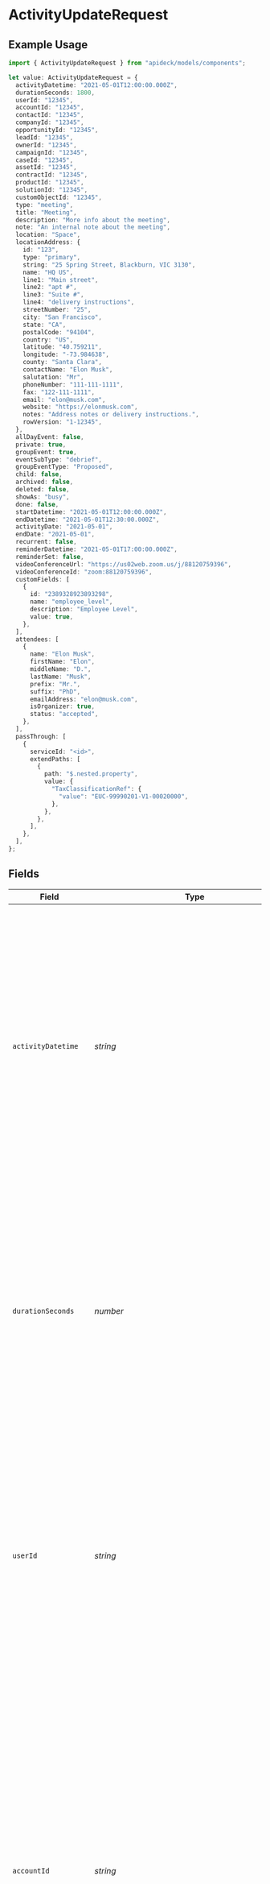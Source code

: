# ActivityUpdateRequest

## Example Usage

```typescript
import { ActivityUpdateRequest } from "apideck/models/components";

let value: ActivityUpdateRequest = {
  activityDatetime: "2021-05-01T12:00:00.000Z",
  durationSeconds: 1800,
  userId: "12345",
  accountId: "12345",
  contactId: "12345",
  companyId: "12345",
  opportunityId: "12345",
  leadId: "12345",
  ownerId: "12345",
  campaignId: "12345",
  caseId: "12345",
  assetId: "12345",
  contractId: "12345",
  productId: "12345",
  solutionId: "12345",
  customObjectId: "12345",
  type: "meeting",
  title: "Meeting",
  description: "More info about the meeting",
  note: "An internal note about the meeting",
  location: "Space",
  locationAddress: {
    id: "123",
    type: "primary",
    string: "25 Spring Street, Blackburn, VIC 3130",
    name: "HQ US",
    line1: "Main street",
    line2: "apt #",
    line3: "Suite #",
    line4: "delivery instructions",
    streetNumber: "25",
    city: "San Francisco",
    state: "CA",
    postalCode: "94104",
    country: "US",
    latitude: "40.759211",
    longitude: "-73.984638",
    county: "Santa Clara",
    contactName: "Elon Musk",
    salutation: "Mr",
    phoneNumber: "111-111-1111",
    fax: "122-111-1111",
    email: "elon@musk.com",
    website: "https://elonmusk.com",
    notes: "Address notes or delivery instructions.",
    rowVersion: "1-12345",
  },
  allDayEvent: false,
  private: true,
  groupEvent: true,
  eventSubType: "debrief",
  groupEventType: "Proposed",
  child: false,
  archived: false,
  deleted: false,
  showAs: "busy",
  done: false,
  startDatetime: "2021-05-01T12:00:00.000Z",
  endDatetime: "2021-05-01T12:30:00.000Z",
  activityDate: "2021-05-01",
  endDate: "2021-05-01",
  recurrent: false,
  reminderDatetime: "2021-05-01T17:00:00.000Z",
  reminderSet: false,
  videoConferenceUrl: "https://us02web.zoom.us/j/88120759396",
  videoConferenceId: "zoom:88120759396",
  customFields: [
    {
      id: "2389328923893298",
      name: "employee_level",
      description: "Employee Level",
      value: true,
    },
  ],
  attendees: [
    {
      name: "Elon Musk",
      firstName: "Elon",
      middleName: "D.",
      lastName: "Musk",
      prefix: "Mr.",
      suffix: "PhD",
      emailAddress: "elon@musk.com",
      isOrganizer: true,
      status: "accepted",
    },
  ],
  passThrough: [
    {
      serviceId: "<id>",
      extendPaths: [
        {
          path: "$.nested.property",
          value: {
            "TaxClassificationRef": {
              "value": "EUC-99990201-V1-00020000",
            },
          },
        },
      ],
    },
  ],
};
```

## Fields

| Field                                                                                                                                                                                                                                                                                                                                                                                                                                                                                                                                                                                          | Type                                                                                                                                                                                                                                                                                                                                                                                                                                                                                                                                                                                           | Required                                                                                                                                                                                                                                                                                                                                                                                                                                                                                                                                                                                       | Description                                                                                                                                                                                                                                                                                                                                                                                                                                                                                                                                                                                    | Example                                                                                                                                                                                                                                                                                                                                                                                                                                                                                                                                                                                        |
| ---------------------------------------------------------------------------------------------------------------------------------------------------------------------------------------------------------------------------------------------------------------------------------------------------------------------------------------------------------------------------------------------------------------------------------------------------------------------------------------------------------------------------------------------------------------------------------------------- | ---------------------------------------------------------------------------------------------------------------------------------------------------------------------------------------------------------------------------------------------------------------------------------------------------------------------------------------------------------------------------------------------------------------------------------------------------------------------------------------------------------------------------------------------------------------------------------------------- | ---------------------------------------------------------------------------------------------------------------------------------------------------------------------------------------------------------------------------------------------------------------------------------------------------------------------------------------------------------------------------------------------------------------------------------------------------------------------------------------------------------------------------------------------------------------------------------------------- | ---------------------------------------------------------------------------------------------------------------------------------------------------------------------------------------------------------------------------------------------------------------------------------------------------------------------------------------------------------------------------------------------------------------------------------------------------------------------------------------------------------------------------------------------------------------------------------------------- | ---------------------------------------------------------------------------------------------------------------------------------------------------------------------------------------------------------------------------------------------------------------------------------------------------------------------------------------------------------------------------------------------------------------------------------------------------------------------------------------------------------------------------------------------------------------------------------------------- |
| `activityDatetime`                                                                                                                                                                                                                                                                                                                                                                                                                                                                                                                                                                             | *string*                                                                                                                                                                                                                                                                                                                                                                                                                                                                                                                                                                                       | :heavy_minus_sign:                                                                                                                                                                                                                                                                                                                                                                                                                                                                                                                                                                             | The specific date and time when the activity occurred, formatted as an ISO 8601 string. This timestamp is vital for chronological tracking and reporting within the CRM, allowing users to view and analyze activities in a time-sequenced manner. Accurate datetime entries help in maintaining a reliable activity log, which is essential for performance analysis and historical data review.                                                                                                                                                                                              | 2021-05-01T12:00:00.000Z                                                                                                                                                                                                                                                                                                                                                                                                                                                                                                                                                                       |
| `durationSeconds`                                                                                                                                                                                                                                                                                                                                                                                                                                                                                                                                                                              | *number*                                                                                                                                                                                                                                                                                                                                                                                                                                                                                                                                                                                       | :heavy_minus_sign:                                                                                                                                                                                                                                                                                                                                                                                                                                                                                                                                                                             | The total duration of the activity measured in seconds. This metric is important for assessing the time spent on specific activities, aiding in productivity analysis and resource allocation. It allows users to quantify the length of engagements or tasks, providing insights into time management and operational efficiency.                                                                                                                                                                                                                                                             | 1800                                                                                                                                                                                                                                                                                                                                                                                                                                                                                                                                                                                           |
| `userId`                                                                                                                                                                                                                                                                                                                                                                                                                                                                                                                                                                                       | *string*                                                                                                                                                                                                                                                                                                                                                                                                                                                                                                                                                                                       | :heavy_minus_sign:                                                                                                                                                                                                                                                                                                                                                                                                                                                                                                                                                                             | The unique identifier of the user associated with the activity. This ID links the activity to a specific user within the CRM, facilitating user-specific tracking and accountability. It is essential for attributing activities to the correct personnel, enabling personalized performance metrics and ensuring accurate user activity logs.                                                                                                                                                                                                                                                 | 12345                                                                                                                                                                                                                                                                                                                                                                                                                                                                                                                                                                                          |
| `accountId`                                                                                                                                                                                                                                                                                                                                                                                                                                                                                                                                                                                    | *string*                                                                                                                                                                                                                                                                                                                                                                                                                                                                                                                                                                                       | :heavy_minus_sign:                                                                                                                                                                                                                                                                                                                                                                                                                                                                                                                                                                             | The account related to the activity. This property specifies the unique identifier of the account associated with the activity being updated. It is crucial for linking the activity to the correct account within the CRM, ensuring that all interactions and updates are accurately recorded under the appropriate account. This helps in maintaining a comprehensive view of all activities related to a specific account, facilitating better customer relationship management. Although not required, providing this ID can enhance the precision of activity tracking.                   | 12345                                                                                                                                                                                                                                                                                                                                                                                                                                                                                                                                                                                          |
| `contactId`                                                                                                                                                                                                                                                                                                                                                                                                                                                                                                                                                                                    | *string*                                                                                                                                                                                                                                                                                                                                                                                                                                                                                                                                                                                       | :heavy_minus_sign:                                                                                                                                                                                                                                                                                                                                                                                                                                                                                                                                                                             | The contact related to the activity. This field represents the unique identifier of the contact person associated with the activity. Including this ID helps in associating the activity with a specific individual, which is essential for personalizing interactions and maintaining detailed records of communications with contacts. This can be particularly useful in scenarios where activities are directly linked to customer interactions, such as meetings or calls. While optional, it is recommended to include this ID for more granular tracking of contact-related activities. | 12345                                                                                                                                                                                                                                                                                                                                                                                                                                                                                                                                                                                          |
| `companyId`                                                                                                                                                                                                                                                                                                                                                                                                                                                                                                                                                                                    | *string*                                                                                                                                                                                                                                                                                                                                                                                                                                                                                                                                                                                       | :heavy_minus_sign:                                                                                                                                                                                                                                                                                                                                                                                                                                                                                                                                                                             | The company related to the activity. This property holds the unique identifier for the company involved in the activity. It is used to associate the activity with a particular company, which is vital for tracking business interactions and engagements at the organizational level. This linkage supports strategic account management by providing insights into company-specific activities and trends. Although not mandatory, specifying this ID can improve the accuracy of company-related activity records.                                                                         | 12345                                                                                                                                                                                                                                                                                                                                                                                                                                                                                                                                                                                          |
| `opportunityId`                                                                                                                                                                                                                                                                                                                                                                                                                                                                                                                                                                                | *string*                                                                                                                                                                                                                                                                                                                                                                                                                                                                                                                                                                                       | :heavy_minus_sign:                                                                                                                                                                                                                                                                                                                                                                                                                                                                                                                                                                             | The opportunity related to the activity. This field contains the unique identifier for the sales opportunity linked to the activity. Associating an activity with an opportunity is important for sales tracking and pipeline management, as it allows teams to monitor progress and interactions related to specific sales deals. This can aid in forecasting and strategizing sales efforts. While this field is optional, including it can enhance the visibility of opportunity-related activities within the CRM.                                                                         | 12345                                                                                                                                                                                                                                                                                                                                                                                                                                                                                                                                                                                          |
| `leadId`                                                                                                                                                                                                                                                                                                                                                                                                                                                                                                                                                                                       | *string*                                                                                                                                                                                                                                                                                                                                                                                                                                                                                                                                                                                       | :heavy_minus_sign:                                                                                                                                                                                                                                                                                                                                                                                                                                                                                                                                                                             | The lead related to the activity. This property specifies the unique identifier of the lead associated with the activity. Linking activities to leads is crucial for lead management and nurturing processes, as it helps track interactions and engagements with potential customers. This can be particularly beneficial in understanding the journey of a lead through the sales funnel. Although not required, providing this ID can improve the tracking and management of lead-related activities.                                                                                       | 12345                                                                                                                                                                                                                                                                                                                                                                                                                                                                                                                                                                                          |
| `ownerId`                                                                                                                                                                                                                                                                                                                                                                                                                                                                                                                                                                                      | *string*                                                                                                                                                                                                                                                                                                                                                                                                                                                                                                                                                                                       | :heavy_minus_sign:                                                                                                                                                                                                                                                                                                                                                                                                                                                                                                                                                                             | The unique identifier of the user or team responsible for managing the activity. This field is crucial for assigning accountability and ensuring that the right personnel are notified of updates or changes to the activity. It helps in tracking who is responsible for the activity's progress and completion. Typically, this ID corresponds to a user or team within the CRM system, and it must be valid and existing within the system to ensure proper assignment.                                                                                                                     | 12345                                                                                                                                                                                                                                                                                                                                                                                                                                                                                                                                                                                          |
| `campaignId`                                                                                                                                                                                                                                                                                                                                                                                                                                                                                                                                                                                   | *string*                                                                                                                                                                                                                                                                                                                                                                                                                                                                                                                                                                                       | :heavy_minus_sign:                                                                                                                                                                                                                                                                                                                                                                                                                                                                                                                                                                             | The unique identifier of the marketing or sales campaign associated with the activity. This linkage is essential for tracking the performance and impact of specific campaigns on various activities. By associating an activity with a campaign, businesses can analyze the effectiveness of their marketing strategies and make informed decisions. The campaign ID should be valid and correspond to an existing campaign within the CRM.                                                                                                                                                   | 12345                                                                                                                                                                                                                                                                                                                                                                                                                                                                                                                                                                                          |
| `caseId`                                                                                                                                                                                                                                                                                                                                                                                                                                                                                                                                                                                       | *string*                                                                                                                                                                                                                                                                                                                                                                                                                                                                                                                                                                                       | :heavy_minus_sign:                                                                                                                                                                                                                                                                                                                                                                                                                                                                                                                                                                             | The unique identifier of the customer service or support case related to the activity. This association is important for maintaining a comprehensive view of customer interactions and ensuring that all activities related to a specific case are documented. It aids in providing context to the activity, allowing for better customer service and resolution tracking. The case ID must be valid and linked to an existing case in the CRM.                                                                                                                                                | 12345                                                                                                                                                                                                                                                                                                                                                                                                                                                                                                                                                                                          |
| `assetId`                                                                                                                                                                                                                                                                                                                                                                                                                                                                                                                                                                                      | *string*                                                                                                                                                                                                                                                                                                                                                                                                                                                                                                                                                                                       | :heavy_minus_sign:                                                                                                                                                                                                                                                                                                                                                                                                                                                                                                                                                                             | The unique identifier of the asset involved in the activity. This could refer to any physical or digital asset that is relevant to the activity's execution or outcome. Associating an activity with an asset helps in asset management and tracking, ensuring that all interactions involving the asset are recorded. The asset ID should be valid and correspond to an existing asset within the CRM system.                                                                                                                                                                                 | 12345                                                                                                                                                                                                                                                                                                                                                                                                                                                                                                                                                                                          |
| `contractId`                                                                                                                                                                                                                                                                                                                                                                                                                                                                                                                                                                                   | *string*                                                                                                                                                                                                                                                                                                                                                                                                                                                                                                                                                                                       | :heavy_minus_sign:                                                                                                                                                                                                                                                                                                                                                                                                                                                                                                                                                                             | The unique identifier of the contract associated with the activity. This is vital for linking activities to specific contractual agreements, ensuring that all actions taken are in compliance with contractual obligations. It helps in monitoring contract performance and adherence, providing a clear audit trail of activities related to the contract. The contract ID must be valid and linked to an existing contract in the CRM.                                                                                                                                                      | 12345                                                                                                                                                                                                                                                                                                                                                                                                                                                                                                                                                                                          |
| `productId`                                                                                                                                                                                                                                                                                                                                                                                                                                                                                                                                                                                    | *string*                                                                                                                                                                                                                                                                                                                                                                                                                                                                                                                                                                                       | :heavy_minus_sign:                                                                                                                                                                                                                                                                                                                                                                                                                                                                                                                                                                             | The unique identifier of the product associated with the activity. This field links the activity to a specific product within the CRM, allowing for detailed tracking and reporting on product-related interactions. It is optional but highly useful for businesses that need to monitor activities related to specific products, such as sales calls or product demonstrations. This ID should match an existing product record in the CRM to ensure accurate association.                                                                                                                   | 12345                                                                                                                                                                                                                                                                                                                                                                                                                                                                                                                                                                                          |
| `solutionId`                                                                                                                                                                                                                                                                                                                                                                                                                                                                                                                                                                                   | *string*                                                                                                                                                                                                                                                                                                                                                                                                                                                                                                                                                                                       | :heavy_minus_sign:                                                                                                                                                                                                                                                                                                                                                                                                                                                                                                                                                                             | The unique identifier of the solution associated with the activity. This property connects the activity to a particular solution offered by the business, facilitating the tracking of solution-specific engagements. It is optional and is particularly beneficial for organizations that offer multiple solutions and need to track activities like solution presentations or customer feedback sessions. Ensure this ID corresponds to an existing solution record in the CRM for proper linkage.                                                                                           | 12345                                                                                                                                                                                                                                                                                                                                                                                                                                                                                                                                                                                          |
| `customObjectId`                                                                                                                                                                                                                                                                                                                                                                                                                                                                                                                                                                               | *string*                                                                                                                                                                                                                                                                                                                                                                                                                                                                                                                                                                                       | :heavy_minus_sign:                                                                                                                                                                                                                                                                                                                                                                                                                                                                                                                                                                             | The unique identifier for a custom object related to the activity. This field allows for the association of the activity with a custom object, which can be defined by the user to fit specific business needs. It is optional and provides flexibility for businesses to track activities linked to non-standard CRM entities, such as events or campaigns. The ID should match a custom object record in the CRM to maintain data integrity.                                                                                                                                                 | 12345                                                                                                                                                                                                                                                                                                                                                                                                                                                                                                                                                                                          |
| `type`                                                                                                                                                                                                                                                                                                                                                                                                                                                                                                                                                                                         | [components.ActivityUpdateRequestType](../../models/components/activityupdaterequesttype.md)                                                                                                                                                                                                                                                                                                                                                                                                                                                                                                   | :heavy_check_mark:                                                                                                                                                                                                                                                                                                                                                                                                                                                                                                                                                                             | The category or classification of the activity, such as 'call', 'meeting', or 'task'. This required field helps in organizing and filtering activities within the CRM, ensuring that users can easily identify and manage different types of interactions. It is crucial for reporting and analytics, as it allows businesses to analyze activity patterns and performance metrics. The type should be selected from predefined categories to maintain consistency across records.                                                                                                             | meeting                                                                                                                                                                                                                                                                                                                                                                                                                                                                                                                                                                                        |
| `title`                                                                                                                                                                                                                                                                                                                                                                                                                                                                                                                                                                                        | *string*                                                                                                                                                                                                                                                                                                                                                                                                                                                                                                                                                                                       | :heavy_minus_sign:                                                                                                                                                                                                                                                                                                                                                                                                                                                                                                                                                                             | A brief, descriptive title for the activity, summarizing its purpose or content. This optional field aids in quickly identifying the activity within lists and reports, providing a snapshot of what the activity entails. While not mandatory, a well-crafted title enhances clarity and communication among team members, especially in collaborative environments. It should be concise yet informative, reflecting the core objective of the activity.                                                                                                                                     | Meeting                                                                                                                                                                                                                                                                                                                                                                                                                                                                                                                                                                                        |
| `description`                                                                                                                                                                                                                                                                                                                                                                                                                                                                                                                                                                                  | *string*                                                                                                                                                                                                                                                                                                                                                                                                                                                                                                                                                                                       | :heavy_minus_sign:                                                                                                                                                                                                                                                                                                                                                                                                                                                                                                                                                                             | The description provides a detailed overview of the activity, capturing essential information that helps in understanding the purpose and context of the activity within the CRM. This field is optional but highly recommended for clarity and record-keeping, as it aids team members in quickly grasping the nature of the activity without needing additional context.                                                                                                                                                                                                                     | More info about the meeting                                                                                                                                                                                                                                                                                                                                                                                                                                                                                                                                                                    |
| `note`                                                                                                                                                                                                                                                                                                                                                                                                                                                                                                                                                                                         | *string*                                                                                                                                                                                                                                                                                                                                                                                                                                                                                                                                                                                       | :heavy_minus_sign:                                                                                                                                                                                                                                                                                                                                                                                                                                                                                                                                                                             | This internal note serves as a private annotation for the activity, allowing team members to add insights, reminders, or any relevant information that should not be visible to external parties. While optional, it is useful for internal communication and ensuring that all team members are aligned on the specifics of the activity.                                                                                                                                                                                                                                                     | An internal note about the meeting                                                                                                                                                                                                                                                                                                                                                                                                                                                                                                                                                             |
| `location`                                                                                                                                                                                                                                                                                                                                                                                                                                                                                                                                                                                     | *string*                                                                                                                                                                                                                                                                                                                                                                                                                                                                                                                                                                                       | :heavy_minus_sign:                                                                                                                                                                                                                                                                                                                                                                                                                                                                                                                                                                             | The location specifies where the activity is scheduled to take place, providing logistical details that are crucial for planning and coordination. This field can include physical addresses or virtual meeting links, depending on the nature of the activity. It is optional but beneficial for ensuring participants know where to be or how to connect.                                                                                                                                                                                                                                    | Space                                                                                                                                                                                                                                                                                                                                                                                                                                                                                                                                                                                          |
| `locationAddress`                                                                                                                                                                                                                                                                                                                                                                                                                                                                                                                                                                              | [components.ActivityUpdateRequestLocationAddress](../../models/components/activityupdaterequestlocationaddress.md)                                                                                                                                                                                                                                                                                                                                                                                                                                                                             | :heavy_minus_sign:                                                                                                                                                                                                                                                                                                                                                                                                                                                                                                                                                                             | The location_address object contains detailed address information for the activity's location. This structured data is useful for integrations that require precise geolocation or mapping services. It is optional and can be used to provide more granular location details beyond a simple string address.                                                                                                                                                                                                                                                                                  |                                                                                                                                                                                                                                                                                                                                                                                                                                                                                                                                                                                                |
| `allDayEvent`                                                                                                                                                                                                                                                                                                                                                                                                                                                                                                                                                                                  | *boolean*                                                                                                                                                                                                                                                                                                                                                                                                                                                                                                                                                                                      | :heavy_minus_sign:                                                                                                                                                                                                                                                                                                                                                                                                                                                                                                                                                                             | A boolean flag indicating whether the activity spans the entire day. When set to true, the activity is considered an all-day event, which means it does not have specific start and end times. This is particularly useful for events like holidays or full-day conferences, where precise timing is not necessary. It helps in organizing and displaying activities in a calendar view without time constraints.                                                                                                                                                                              | false                                                                                                                                                                                                                                                                                                                                                                                                                                                                                                                                                                                          |
| `private`                                                                                                                                                                                                                                                                                                                                                                                                                                                                                                                                                                                      | *boolean*                                                                                                                                                                                                                                                                                                                                                                                                                                                                                                                                                                                      | :heavy_minus_sign:                                                                                                                                                                                                                                                                                                                                                                                                                                                                                                                                                                             | This boolean property specifies whether the activity is marked as private, restricting visibility to authorized users only. When set to true, the activity details are hidden from general view, ensuring confidentiality and privacy. This is particularly important for sensitive meetings or activities that should not be publicly accessible within the CRM system.                                                                                                                                                                                                                       | true                                                                                                                                                                                                                                                                                                                                                                                                                                                                                                                                                                                           |
| `groupEvent`                                                                                                                                                                                                                                                                                                                                                                                                                                                                                                                                                                                   | *boolean*                                                                                                                                                                                                                                                                                                                                                                                                                                                                                                                                                                                      | :heavy_minus_sign:                                                                                                                                                                                                                                                                                                                                                                                                                                                                                                                                                                             | Indicates whether the activity is classified as a group event. This property is used to determine if the activity involves multiple participants or is part of a larger event series. Setting this to true can help in organizing and managing events that require coordination among several team members or departments. It is particularly useful in scenarios where activities need to be grouped for reporting or scheduling purposes.                                                                                                                                                    | true                                                                                                                                                                                                                                                                                                                                                                                                                                                                                                                                                                                           |
| `eventSubType`                                                                                                                                                                                                                                                                                                                                                                                                                                                                                                                                                                                 | *string*                                                                                                                                                                                                                                                                                                                                                                                                                                                                                                                                                                                       | :heavy_minus_sign:                                                                                                                                                                                                                                                                                                                                                                                                                                                                                                                                                                             | Specifies the sub-type of the group event, providing additional categorization within the broader event type. This property allows for more granular classification of events, which can be beneficial for detailed reporting and analysis. For example, within a 'Meeting' event type, sub-types could include 'Client Meeting', 'Team Meeting', etc. This helps in filtering and identifying specific kinds of events within the CRM.                                                                                                                                                        | debrief                                                                                                                                                                                                                                                                                                                                                                                                                                                                                                                                                                                        |
| `groupEventType`                                                                                                                                                                                                                                                                                                                                                                                                                                                                                                                                                                               | *string*                                                                                                                                                                                                                                                                                                                                                                                                                                                                                                                                                                                       | :heavy_minus_sign:                                                                                                                                                                                                                                                                                                                                                                                                                                                                                                                                                                             | Defines the primary type of the group event, serving as a top-level categorization. This property is essential for organizing events into major categories such as 'Meeting', 'Conference', or 'Workshop'. It aids in the systematic arrangement and retrieval of event records, ensuring that users can easily navigate and manage different types of activities within the CRM.                                                                                                                                                                                                              | Proposed                                                                                                                                                                                                                                                                                                                                                                                                                                                                                                                                                                                       |
| `child`                                                                                                                                                                                                                                                                                                                                                                                                                                                                                                                                                                                        | *boolean*                                                                                                                                                                                                                                                                                                                                                                                                                                                                                                                                                                                      | :heavy_minus_sign:                                                                                                                                                                                                                                                                                                                                                                                                                                                                                                                                                                             | Indicates whether the activity is a subordinate or dependent activity linked to a parent activity. This property is crucial for establishing hierarchical relationships between activities, allowing users to track dependencies and manage workflows effectively. It is particularly useful in project management scenarios where tasks are often nested within larger projects.                                                                                                                                                                                                              | false                                                                                                                                                                                                                                                                                                                                                                                                                                                                                                                                                                                          |
| `archived`                                                                                                                                                                                                                                                                                                                                                                                                                                                                                                                                                                                     | *boolean*                                                                                                                                                                                                                                                                                                                                                                                                                                                                                                                                                                                      | :heavy_minus_sign:                                                                                                                                                                                                                                                                                                                                                                                                                                                                                                                                                                             | Determines whether the activity has been archived, meaning it is no longer active but retained for historical reference. Archiving activities helps in decluttering the active records while preserving important historical data for future audits or reviews. This property is useful for maintaining a clean and efficient CRM environment by segregating active and inactive records.                                                                                                                                                                                                      | false                                                                                                                                                                                                                                                                                                                                                                                                                                                                                                                                                                                          |
| `deleted`                                                                                                                                                                                                                                                                                                                                                                                                                                                                                                                                                                                      | *boolean*                                                                                                                                                                                                                                                                                                                                                                                                                                                                                                                                                                                      | :heavy_minus_sign:                                                                                                                                                                                                                                                                                                                                                                                                                                                                                                                                                                             | Indicates whether the activity record is marked as deleted within the CRM system. This flag is crucial for maintaining data integrity and ensuring that only active records are processed in subsequent operations. Setting this to true does not permanently remove the record but marks it for exclusion from active views and reports. Commonly used in scenarios where soft deletion is preferred over permanent removal.                                                                                                                                                                  | false                                                                                                                                                                                                                                                                                                                                                                                                                                                                                                                                                                                          |
| `showAs`                                                                                                                                                                                                                                                                                                                                                                                                                                                                                                                                                                                       | [components.ActivityUpdateRequestShowAs](../../models/components/activityupdaterequestshowas.md)                                                                                                                                                                                                                                                                                                                                                                                                                                                                                               | :heavy_minus_sign:                                                                                                                                                                                                                                                                                                                                                                                                                                                                                                                                                                             | Defines the status or visibility of the activity in calendar views, such as 'busy', 'free', or 'tentative'. This property helps in managing time effectively by indicating how the activity should be displayed to users and integrated services. It is essential for scheduling and availability management, ensuring that overlapping activities are handled appropriately.                                                                                                                                                                                                                  | busy                                                                                                                                                                                                                                                                                                                                                                                                                                                                                                                                                                                           |
| `done`                                                                                                                                                                                                                                                                                                                                                                                                                                                                                                                                                                                         | *boolean*                                                                                                                                                                                                                                                                                                                                                                                                                                                                                                                                                                                      | :heavy_minus_sign:                                                                                                                                                                                                                                                                                                                                                                                                                                                                                                                                                                             | Specifies whether the activity has been completed. This property is vital for tracking progress and updating the status of tasks within the CRM. Marking an activity as done can trigger workflows or notifications, ensuring that all stakeholders are informed of the completion. It is commonly used in task management and reporting to reflect the current state of activities.                                                                                                                                                                                                           | false                                                                                                                                                                                                                                                                                                                                                                                                                                                                                                                                                                                          |
| `startDatetime`                                                                                                                                                                                                                                                                                                                                                                                                                                                                                                                                                                                | *string*                                                                                                                                                                                                                                                                                                                                                                                                                                                                                                                                                                                       | :heavy_minus_sign:                                                                                                                                                                                                                                                                                                                                                                                                                                                                                                                                                                             | Represents the scheduled start date and time for the activity, formatted in ISO 8601. This timestamp is critical for planning and coordinating activities, ensuring that all participants are aware of when the activity is set to begin. It is used in conjunction with end_datetime to define the duration of the activity and is essential for calendar synchronization and reminders.                                                                                                                                                                                                      | 2021-05-01T12:00:00.000Z                                                                                                                                                                                                                                                                                                                                                                                                                                                                                                                                                                       |
| `endDatetime`                                                                                                                                                                                                                                                                                                                                                                                                                                                                                                                                                                                  | *string*                                                                                                                                                                                                                                                                                                                                                                                                                                                                                                                                                                                       | :heavy_minus_sign:                                                                                                                                                                                                                                                                                                                                                                                                                                                                                                                                                                             | Denotes the scheduled end date and time for the activity, formatted in ISO 8601. This property is important for determining the duration and completion of the activity, helping to manage time allocations and resource planning. It works alongside start_datetime to provide a complete timeframe for the activity, facilitating accurate scheduling and conflict resolution in calendar applications.                                                                                                                                                                                      | 2021-05-01T12:30:00.000Z                                                                                                                                                                                                                                                                                                                                                                                                                                                                                                                                                                       |
| `activityDate`                                                                                                                                                                                                                                                                                                                                                                                                                                                                                                                                                                                 | *string*                                                                                                                                                                                                                                                                                                                                                                                                                                                                                                                                                                                       | :heavy_minus_sign:                                                                                                                                                                                                                                                                                                                                                                                                                                                                                                                                                                             | Denotes the specific date on which the activity is scheduled to occur. This field is crucial for chronological organization within the CRM, enabling users to plan and review activities based on their scheduled dates. The date should be formatted according to the ISO 8601 standard (YYYY-MM-DD) to ensure consistency and compatibility across systems. It is particularly useful for generating reports and timelines of activities.                                                                                                                                                    | 2021-05-01                                                                                                                                                                                                                                                                                                                                                                                                                                                                                                                                                                                     |
| `endDate`                                                                                                                                                                                                                                                                                                                                                                                                                                                                                                                                                                                      | *string*                                                                                                                                                                                                                                                                                                                                                                                                                                                                                                                                                                                       | :heavy_minus_sign:                                                                                                                                                                                                                                                                                                                                                                                                                                                                                                                                                                             | Indicates the concluding date of the activity, which is particularly relevant for activities spanning multiple days. This field helps in defining the timeframe of an activity, ensuring that all related tasks and follow-ups are completed within the specified period. The date should adhere to the ISO 8601 format (YYYY-MM-DD) to maintain uniformity. It is often used in conjunction with the activity_date to define the start and end of an activity.                                                                                                                                | 2021-05-01                                                                                                                                                                                                                                                                                                                                                                                                                                                                                                                                                                                     |
| `recurrent`                                                                                                                                                                                                                                                                                                                                                                                                                                                                                                                                                                                    | *boolean*                                                                                                                                                                                                                                                                                                                                                                                                                                                                                                                                                                                      | :heavy_minus_sign:                                                                                                                                                                                                                                                                                                                                                                                                                                                                                                                                                                             | A boolean flag that specifies whether the activity is part of a recurring series. This property is vital for activities that repeat over a period, such as weekly meetings or monthly reviews. Setting this to true indicates that the activity will occur regularly, which helps in automating scheduling and reminders. It is important for maintaining consistency in recurring tasks and ensuring that they are not overlooked.                                                                                                                                                            | false                                                                                                                                                                                                                                                                                                                                                                                                                                                                                                                                                                                          |
| `reminderDatetime`                                                                                                                                                                                                                                                                                                                                                                                                                                                                                                                                                                             | *string*                                                                                                                                                                                                                                                                                                                                                                                                                                                                                                                                                                                       | :heavy_minus_sign:                                                                                                                                                                                                                                                                                                                                                                                                                                                                                                                                                                             | Specifies the exact date and time when a reminder for the activity should be triggered. This field is essential for alerting users about upcoming activities, ensuring that they are prepared and can manage their time effectively. The datetime should be formatted according to the ISO 8601 standard (YYYY-MM-DDTHH:MM:SSZ) to ensure precision and interoperability. It is particularly useful for time-sensitive activities where timely reminders are critical.                                                                                                                         | 2021-05-01T17:00:00.000Z                                                                                                                                                                                                                                                                                                                                                                                                                                                                                                                                                                       |
| `reminderSet`                                                                                                                                                                                                                                                                                                                                                                                                                                                                                                                                                                                  | *boolean*                                                                                                                                                                                                                                                                                                                                                                                                                                                                                                                                                                                      | :heavy_minus_sign:                                                                                                                                                                                                                                                                                                                                                                                                                                                                                                                                                                             | Indicates whether a reminder has been configured for this activity. This boolean flag is crucial for ensuring timely follow-ups and notifications within the CRM system. If set to true, it implies that a reminder is active, helping users to stay on top of their scheduled tasks and commitments. This property is optional and can be omitted if reminders are not applicable to the activity being updated.                                                                                                                                                                              | false                                                                                                                                                                                                                                                                                                                                                                                                                                                                                                                                                                                          |
| `videoConferenceUrl`                                                                                                                                                                                                                                                                                                                                                                                                                                                                                                                                                                           | *string*                                                                                                                                                                                                                                                                                                                                                                                                                                                                                                                                                                                       | :heavy_minus_sign:                                                                                                                                                                                                                                                                                                                                                                                                                                                                                                                                                                             | The web address link to join the video conference associated with this activity. This URL is essential for facilitating virtual meetings and ensuring that all participants have access to the correct online meeting space. It should be a valid URL format and is particularly useful for activities involving remote collaboration or client meetings. This field is optional and can be left blank if no video conference is linked to the activity.                                                                                                                                       | https://us02web.zoom.us/j/88120759396                                                                                                                                                                                                                                                                                                                                                                                                                                                                                                                                                          |
| `videoConferenceId`                                                                                                                                                                                                                                                                                                                                                                                                                                                                                                                                                                            | *string*                                                                                                                                                                                                                                                                                                                                                                                                                                                                                                                                                                                       | :heavy_minus_sign:                                                                                                                                                                                                                                                                                                                                                                                                                                                                                                                                                                             | A unique identifier for the video conference session linked to this activity. This ID is used to distinguish between different video conference sessions and is important for integration with video conferencing tools. It should be a valid identifier as per the video conferencing service's specifications. This property is optional and should be provided if a video conference is part of the activity.                                                                                                                                                                               | zoom:88120759396                                                                                                                                                                                                                                                                                                                                                                                                                                                                                                                                                                               |
| `customFields`                                                                                                                                                                                                                                                                                                                                                                                                                                                                                                                                                                                 | [components.ActivityUpdateRequestCustomFields](../../models/components/activityupdaterequestcustomfields.md)[]                                                                                                                                                                                                                                                                                                                                                                                                                                                                                 | :heavy_minus_sign:                                                                                                                                                                                                                                                                                                                                                                                                                                                                                                                                                                             | An array of custom fields that provide additional, user-defined data points for the activity. These fields allow for greater flexibility and customization, enabling users to capture specific information that is not covered by standard fields. Each entry in the array should adhere to the format defined by the CRM system. This property is optional and can be used to tailor the activity record to specific business needs.                                                                                                                                                          |                                                                                                                                                                                                                                                                                                                                                                                                                                                                                                                                                                                                |
| `attendees`                                                                                                                                                                                                                                                                                                                                                                                                                                                                                                                                                                                    | [components.ActivityUpdateRequestAttendees](../../models/components/activityupdaterequestattendees.md)[]                                                                                                                                                                                                                                                                                                                                                                                                                                                                                       | :heavy_minus_sign:                                                                                                                                                                                                                                                                                                                                                                                                                                                                                                                                                                             | A list of individuals or entities that are associated with the CRM activity as participants or stakeholders. This array is included when there are attendees linked to the activity, providing a comprehensive view of all parties involved, which can be crucial for coordination, follow-ups, or reporting purposes.                                                                                                                                                                                                                                                                         |                                                                                                                                                                                                                                                                                                                                                                                                                                                                                                                                                                                                |
| `passThrough`                                                                                                                                                                                                                                                                                                                                                                                                                                                                                                                                                                                  | [components.ActivityUpdateRequestPassThrough](../../models/components/activityupdaterequestpassthrough.md)[]                                                                                                                                                                                                                                                                                                                                                                                                                                                                                   | :heavy_minus_sign:                                                                                                                                                                                                                                                                                                                                                                                                                                                                                                                                                                             | An array that allows the inclusion of service-specific custom data or structured modifications when updating the activity record. This property is particularly useful for integrating with third-party services that require additional parameters not covered by standard fields. It enables flexibility and customization in handling unique business requirements or workflows that involve multiple systems. Each entry in the array can represent a different set of data or instructions tailored to specific services.                                                                 |                                                                                                                                                                                                                                                                                                                                                                                                                                                                                                                                                                                                |